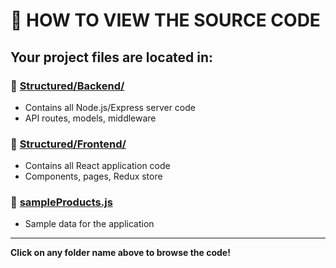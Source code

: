 # 👀 HOW TO VIEW THE SOURCE CODE

## Your project files are located in:

### 📁 [Structured/Backend/](./Structured/Backend/)
- Contains all Node.js/Express server code
- API routes, models, middleware

### 📁 [Structured/Frontend/](./Structured/Frontend/) 
- Contains all React application code
- Components, pages, Redux store

### 📄 [sampleProducts.js](./sampleProducts.js)
- Sample data for the application

---

**Click on any folder name above to browse the code!**